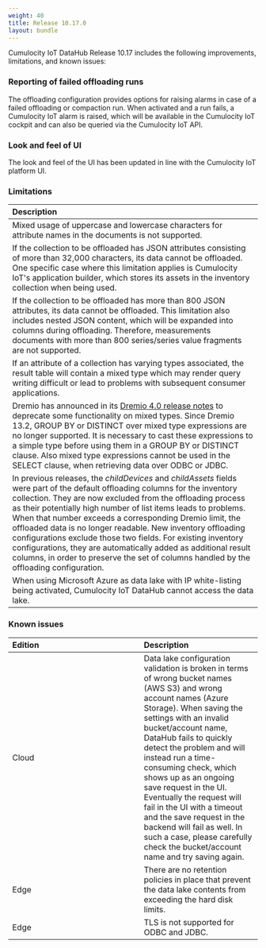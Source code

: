 ```yaml
---
weight: 40
title: Release 10.17.0
layout: bundle
---
```


Cumulocity IoT DataHub Release 10.17 includes the following improvements, limitations, and known issues:

### Reporting of failed offloading runs

The offloading configuration provides options for raising alarms in case of a failed offloading or compaction run. When activated and a run fails, a Cumulocity IoT alarm is raised, which will be available in the Cumulocity IoT cockpit and can also be queried via the Cumulocity IoT API.

### Look and feel of UI

The look and feel of the UI has been updated in line with the Cumulocity IoT platform UI.

### Limitations

|<div style="width:250px">Description</div>
|:---
|Mixed usage of uppercase and lowercase characters for attribute names in the documents is not supported.|
|If the collection to be offloaded has JSON attributes consisting of more than 32,000 characters, its data cannot be offloaded. One specific case where this limitation applies is Cumulocity IoT's application builder, which stores its assets in the inventory collection when being used.|
|If the collection to be offloaded has more than 800 JSON attributes, its data cannot be offloaded. This limitation also includes nested JSON content, which will be expanded into columns during offloading. Therefore, measurements documents with more than 800 series/series value fragments are not supported.|
|If an attribute of a collection has varying types associated, the result table will contain a mixed type which may render query writing difficult or lead to problems with subsequent consumer applications.|
|Dremio has announced in its [Dremio 4.0 release notes](https://docs.dremio.com/release-notes/40-release-notes.html#deprecations) to deprecate some functionality on mixed types. Since Dremio 13.2, GROUP BY or DISTINCT over mixed type expressions are no longer supported. It is necessary to cast these expressions to a simple type before using them in a GROUP BY or DISTINCT clause. Also mixed type expressions cannot be used in the SELECT clause, when retrieving data over ODBC or JDBC.|
|In previous releases, the *childDevices* and *childAssets* fields were part of the default offloading columns for the inventory collection. They are now excluded from the offloading process as their potentially high number of list items leads to problems. When that number exceeds a corresponding Dremio limit, the offloaded data is no longer readable. New inventory offloading configurations exclude those two fields. For existing inventory configurations, they are automatically added as additional result columns, in order to preserve the set of columns handled by the offloading configuration.|
|When using Microsoft Azure as data lake with IP white-listing being activated, Cumulocity IoT DataHub cannot access the data lake.|

### Known issues

|<div style="width:250px">Edition|Description|
|:---|:---|
|Cloud|Data lake configuration validation is broken in terms of wrong bucket names (AWS S3) and wrong account names (Azure Storage). When saving the settings with an invalid bucket/account name, DataHub fails to quickly detect the problem and will instead run a time-consuming check, which shows up as an ongoing save request in the UI. Eventually the request will fail in the UI with a timeout and the save request in the backend will fail as well. In such a case, please carefully check the bucket/account name and try saving again.|
|Edge|There are no retention policies in place that prevent the data lake contents from exceeding the hard disk limits.|
|Edge|TLS is not supported for ODBC and JDBC.|